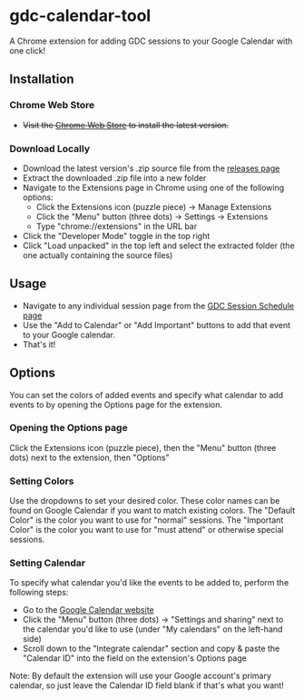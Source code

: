 # gdc-calendar-tool
A Chrome extension for adding GDC sessions to your Google Calendar with one click!

## Installation
### Chrome Web Store
- ~~Visit the [Chrome Web Store](https://chrome.google.com/webstore/detail/gdc-calendar-tool/pcegnhfgcahkoihgmecbplanamokaede) to install the latest version.~~

### Download Locally
- Download the latest version's .zip source file from the [releases page](https://github.com/jacobfdunbar/gdc-calendar-tool/releases)
- Extract the downloaded .zip file into a new folder
- Navigate to the Extensions page in Chrome using one of the following options:
  - Click the Extensions icon (puzzle piece) -> Manage Extensions
  - Click the "Menu" button (three dots) -> Settings -> Extensions
  - Type "chrome://extensions" in the URL bar
- Click the "Developer Mode" toggle in the top right
- Click "Load unpacked" in the top left and select the extracted folder (the one actually containing the source files)

## Usage
- Navigate to any individual session page from the [GDC Session Schedule page](https://schedule.gdconf.com)
- Use the "Add to Calendar" or "Add Important" buttons to add that event to your Google calendar.
- That's it!

## Options
You can set the colors of added events and specify what calendar to add events to by opening the Options page for the extension.

### Opening the Options page
Click the Extensions icon (puzzle piece), then the "Menu" button (three dots) next to the extension, then "Options"

### Setting Colors
Use the dropdowns to set your desired color. These color names can be found on Google Calendar if you want to match existing colors.
The "Default Color" is the color you want to use for "normal" sessions.
The "Important Color" is the color you want to use for "must attend" or otherwise special sessions.

### Setting Calendar
To specify what calendar you'd like the events to be added to, perform the following steps:
- Go to the [Google Calendar website](https://calendar.google.com/)
- Click the "Menu" button (three dots) -> "Settings and sharing" next to the calendar you'd like to use (under "My calendars" on the left-hand side)
- Scroll down to the "Integrate calendar" section and copy & paste the "Calendar ID" into the field on the extension's Options page

Note: By default the extension will use your Google account's primary calendar, so just leave the Calendar ID field blank if that's what you want!

